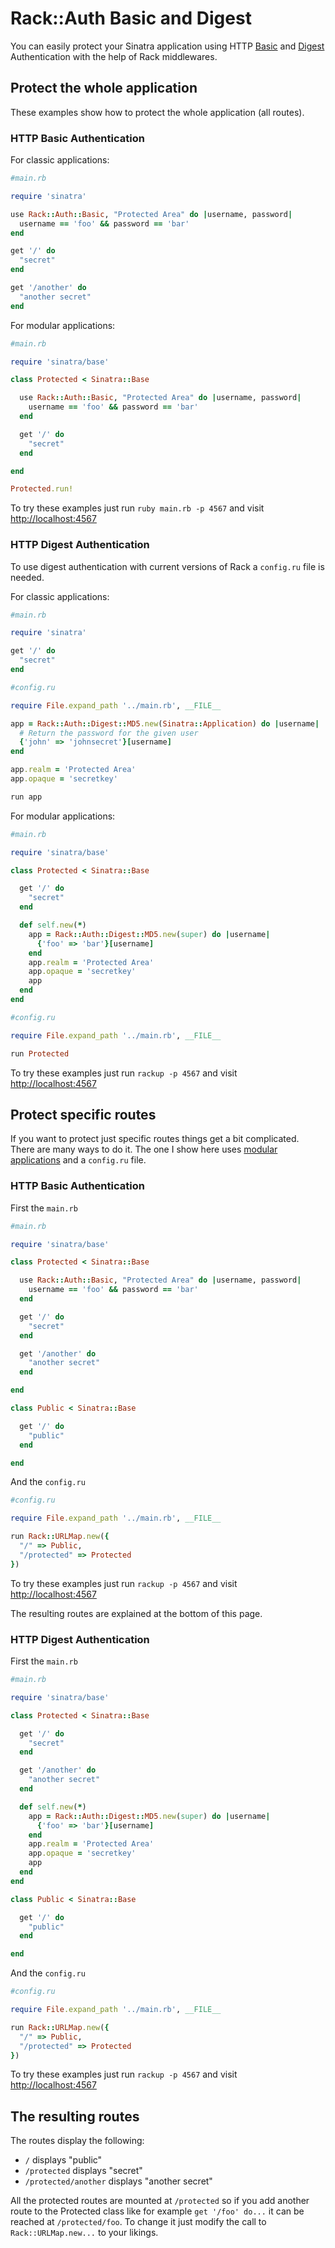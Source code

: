 # Rack::Auth Basic and Digest

You can easily protect your Sinatra application using HTTP
[Basic][httpbasic] and [Digest][httpdigest] Authentication with the
help of Rack middlewares.

## Protect the whole application

These examples show how to protect the whole application (all routes).

### HTTP Basic Authentication

For classic applications:

```ruby
#main.rb

require 'sinatra'

use Rack::Auth::Basic, "Protected Area" do |username, password|
  username == 'foo' && password == 'bar'
end

get '/' do
  "secret"
end

get '/another' do
  "another secret"
end
```

For modular applications:

```ruby
#main.rb

require 'sinatra/base'

class Protected < Sinatra::Base

  use Rack::Auth::Basic, "Protected Area" do |username, password|
    username == 'foo' && password == 'bar'
  end

  get '/' do
    "secret"
  end

end

Protected.run!
```

To try these examples just run `ruby main.rb -p 4567` and visit
[http://localhost:4567][localhost]

### HTTP Digest Authentication

To use digest authentication with current versions of Rack a
`config.ru` file is needed.

For classic applications:

```ruby
#main.rb

require 'sinatra'

get '/' do
  "secret"
end
```

```ruby
#config.ru

require File.expand_path '../main.rb', __FILE__

app = Rack::Auth::Digest::MD5.new(Sinatra::Application) do |username|
  # Return the password for the given user
  {'john' => 'johnsecret'}[username]
end

app.realm = 'Protected Area'
app.opaque = 'secretkey'

run app
```

For modular applications:

```ruby
#main.rb

require 'sinatra/base'

class Protected < Sinatra::Base

  get '/' do
    "secret"
  end

  def self.new(*)
    app = Rack::Auth::Digest::MD5.new(super) do |username|
      {'foo' => 'bar'}[username]
    end
    app.realm = 'Protected Area'
    app.opaque = 'secretkey'
    app
  end
end
```

```ruby
#config.ru

require File.expand_path '../main.rb', __FILE__

run Protected
```

To try these examples just run `rackup -p 4567` and visit
[http://localhost:4567][localhost]

## Protect specific routes

If you want to protect just specific routes things get a bit complicated. There
are many ways to do it. The one I show here uses [modular applications][modular]
and a `config.ru` file.

### HTTP Basic Authentication

First the `main.rb`

```ruby
#main.rb

require 'sinatra/base'

class Protected < Sinatra::Base

  use Rack::Auth::Basic, "Protected Area" do |username, password|
    username == 'foo' && password == 'bar'
  end

  get '/' do
    "secret"
  end

  get '/another' do
    "another secret"
  end

end

class Public < Sinatra::Base

  get '/' do
    "public"
  end

end
```

And the `config.ru`

```ruby
#config.ru

require File.expand_path '../main.rb', __FILE__

run Rack::URLMap.new({
  "/" => Public,
  "/protected" => Protected
})
```

To try these examples just run `rackup -p 4567` and visit
[http://localhost:4567][localhost]

The resulting routes are explained at the bottom of this page.

### HTTP Digest Authentication

First the `main.rb`

```ruby
#main.rb

require 'sinatra/base'

class Protected < Sinatra::Base

  get '/' do
    "secret"
  end

  get '/another' do
    "another secret"
  end

  def self.new(*)
    app = Rack::Auth::Digest::MD5.new(super) do |username|
      {'foo' => 'bar'}[username]
    end
    app.realm = 'Protected Area'
    app.opaque = 'secretkey'
    app
  end
end

class Public < Sinatra::Base

  get '/' do
    "public"
  end

end
```

And the `config.ru`

```ruby
#config.ru

require File.expand_path '../main.rb', __FILE__

run Rack::URLMap.new({
  "/" => Public,
  "/protected" => Protected
})
```

To try these examples just run `rackup -p 4567` and visit
[http://localhost:4567][localhost]

## The resulting routes

The routes display the following:

* `/` displays "public"
* `/protected` displays "secret"
* `/protected/another` displays "another secret"

All the protected routes are mounted at `/protected` so if you add
another route to the Protected class like for example
`get '/foo' do...` it can be reached at `/protected/foo`. To
change it just modify the call to `Rack::URLMap.new...` to your likings.

[httpbasic]: http://en.wikipedia.org/wiki/Basic_access_authentication
[httpdigest]: http://en.wikipedia.org/wiki/Digest_access_authentication
[modular]: http://www.sinatrarb.com/intro.html#Serving%20a%20Modular%20Application
[localhost]: http://localhost:4567
